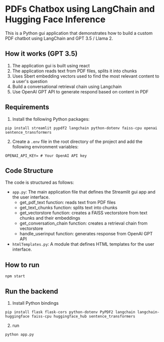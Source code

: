 # PDFs Chatbox using LangChain and Hugging Face Inference
This is a Python gui application that demonstrates how to build a custom PDF chatbot using LangChain and GPT 3.5 / Llama 2. 


## How it works (GPT 3.5)
1. The application gui is built using react
2. The application reads text from PDF files, splits it into chunks
3. Uses Sbert embedding vectors used to find the most relevant content to a user's question 
4. Build a conversational retrieval chain using Langchain
5. Use OpenAI GPT API to generate respond based on content in PDF


## Requirements
1. Install the following Python packages:
```
pip install streamlit pypdf2 langchain python-dotenv faiss-cpu openai sentence_transformers
```

2. Create a `.env` file in the root directory of the project and add the following environment variables:
```
OPENAI_API_KEY= # Your OpenAI API key
```


## Code Structure

The code is structured as follows:

- `app.py`: The main application file that defines the Streamlit gui app and the user interface.
    * get_pdf_text function: reads text from PDF files
    * get_text_chunks function: splits text into chunks
    * get_vectorstore function: creates a FAISS vectorstore from text chunks and their embeddings
    * get_conversation_chain function: creates a retrieval chain from vectorstore
    * handle_userinput function: generates response from OpenAI GPT API
- `htmlTemplates.py`: A module that defines HTML templates for the user interface.


## How to run
```
npm start
```


## Run the backend
1. Install Python bindings
```
pip install flask flask-cors python-dotenv PyPDF2 langchain langchain-huggingface faiss-cpu huggingface_hub sentence_transformers

```
2. run
```
python app.py
```
   
